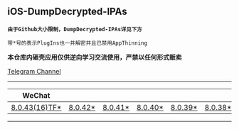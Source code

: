 ## iOS-DumpDecrypted-IPAs

**`由于Github大小限制，DumpDecrypted-IPAs详见下方`**

`带*号的表示PlugIns也一并解密并且已禁用AppThinning`

**本仓库内砸壳应用仅供逆向学习交流使用，严禁以任何形式贩卖**

[Telegram Channel](https://t.me/IPAPatch)

---

|WeChat||||||||||||
| --- | --- | --- | --- | --- | --- | --- | --- | --- | --- | --- | --- |
|[8.0.43(16)TF*](https://share.initnil.com/d/DumpDecrypted/WeChat_8.0.43(16)TF_dump.ipa?sign=PqF14MZWByVZQ4-HnOh8PYV72EsoHlFEkpaK_F96Gpo=:0)|[8.0.42*](https://share.initnil.com/d/DumpDecrypted/WeChat_8.0.42_dump.ipa?sign=Iaw-AggCwzfMrIeci_7k_Dl54_ESnljhdl06VRLnzkM=:0)|[8.0.41*](https://share.initnil.com/d/DumpDecrypted/WeChat_8.0.41_dump.ipa?sign=dQa8vbqlp238CtzNdZoh0ix5nl_0TLqs_b0bIZ_tuJU=:0)|[8.0.40*](https://share.initnil.com/d/DumpDecrypted/WeChat_8.0.40_dump.ipa?sign=o7bBbjJUhYmz_3mAe2g0qLMWzarnya_4UtbnNpWyV4I=:0)|[8.0.39*](https://share.initnil.com/d/DumpDecrypted/WeChat_8.0.39_dump.ipa?sign=zAA4hbJRghqqzH9A9EY-K1vqyyBEH8Z3gyNBY1yL284=:0)|[8.0.38*](https://share.initnil.com/d/DumpDecrypted/WeChat_8.0.38_dump.ipa?sign=1GfnAI2PcopSsbk65nRmaU44hWvwMR9tbATMdilL6pw=:0)|[8.0.37*](https://share.initnil.com/d/DumpDecrypted/WeChat_8.0.37_dump.ipa?sign=2tHhPzpARBMPz5umuGjOpyDCydEZOZdmpSE7fku2Crw=:0)|[8.0.36*](https://share.initnil.com/d/DumpDecrypted/WeChat_8.0.36_dump.ipa?sign=KfCyhigDwXjGQ8BVqCNOBo7ejl__8_FhZsO_y7jgZCI=:0)|[8.0.34*](https://share.initnil.com/d/DumpDecrypted/WeChat_8.0.34_dump.ipa?sign=dx3v2yEuDH51PUXaSsE08Y0enVYVtWThrkub43lOZBM=:0)|[8.0.33*](https://share.initnil.com/d/DumpDecrypted/WeChat_8.0.33_dump.ipa?sign=MrNZ9azHudJfedEgjBUMJ-AASCFLS-lMcVgZVCUogHY=:0)|[8.0.32*](https://share.initnil.com/d/DumpDecrypted/WeChat_8.0.32_dump.ipa?sign=bwJZ6-U5YWl2TO1CD4Zj9xho4G0lw1AHEzKVss0V4Uo=:0)|[8.0.31*](https://share.initnil.com/d/DumpDecrypted/WeChat_8.0.31_dump.ipa?sign=fw4eqTCeLLJPzlSqkpFhWnDWXej51q3j1Zs2lV7p0lY=:0)

---
